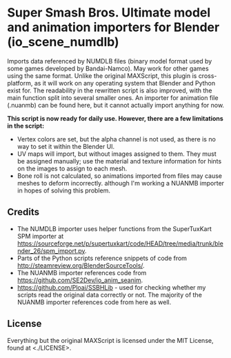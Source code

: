 # Super Smash Bros. Ultimate model and animation importers for Blender (io_scene_numdlb)
Imports data referenced by NUMDLB files (binary model format used by some games developed by Bandai-Namco). May work for other games using the same format. Unlike the original MAXScript, this plugin is cross-platform, as it will work on any operating system that Blender and Python exist for. The readability in the rewritten script is also improved, with the main function split into several smaller ones. An importer for animation file (.nuanmb) can be found here, but it cannot actually import anything for now.

**This script is now ready for daily use. However, there are a few limitations in the script:**

* Vertex colors are set, but the alpha channel is not used, as there is no way to set it within the Blender UI.
* UV maps will import, but without images assigned to them. They must be assigned manually; use the material and texture information for hints on the images to assign to each mesh.
* Bone roll is not calculated, so animations imported from files may cause meshes to deform incorrectly. although I'm working a NUANMB importer in hopes of solving this problem.

## Credits
* The NUMDLB importer uses helper functions from the SuperTuxKart SPM importer at <https://sourceforge.net/p/supertuxkart/code/HEAD/tree/media/trunk/blender_26/spm_import.py>.
* Parts of the Python scripts reference snippets of code from <http://steamreview.org/BlenderSourceTools/>.
* The NUANMB importer references code from <https://github.com/SE2Dev/io_anim_seanim>.
* <https://github.com/Ploaj/SSBHLib> - used for checking whether my scripts read the original data correctly or not. The majority of the NUANMB importer references code from here as well.

## License
Everything but the original MAXScript is licensed under the MIT License, found at <./LICENSE>.
